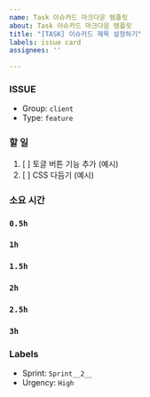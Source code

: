```yaml
---
name: Task 이슈카드 마크다운 템플릿
about: Task 이슈카드 마크다운 템플릿
title: "[TASK] 이슈카드 제목 설정하기"
labels: issue card
assignees: ''

---
```


### ISSUE
- Group:  `client`
- Type: `feature`

### 할 일
1. [ ] 토글 버튼 기능 추가 (예시)
2. [ ] CSS 다듬기 (예시)

### 소요 시간
### `0.5h`
### `1h`
### `1.5h`
### `2h`
### `2.5h`
### `3h`

### Labels
- Sprint: `Sprint__2__`
- Urgency: `High`
